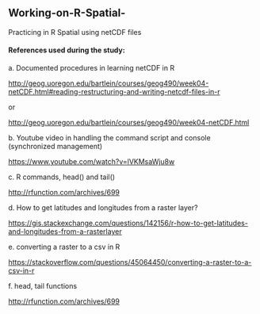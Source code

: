 ## Working-on-R-Spatial-
Practicing in R Spatial using netCDF files

#### References used during the study: 
a. Documented procedures in learning netCDF in R

http://geog.uoregon.edu/bartlein/courses/geog490/week04-netCDF.html#reading-restructuring-and-writing-netcdf-files-in-r

or 

http://geog.uoregon.edu/bartlein/courses/geog490/week04-netCDF.html


b. Youtube video in handling the command script and console (synchronized management)

https://www.youtube.com/watch?v=lVKMsaWju8w


c. R commands, head() and tail()

http://rfunction.com/archives/699


d. How to get latitudes and longitudes from a raster layer?

https://gis.stackexchange.com/questions/142156/r-how-to-get-latitudes-and-longitudes-from-a-rasterlayer


e. converting a raster to a csv in R

https://stackoverflow.com/questions/45064450/converting-a-raster-to-a-csv-in-r


f. head, tail functions

http://rfunction.com/archives/699
